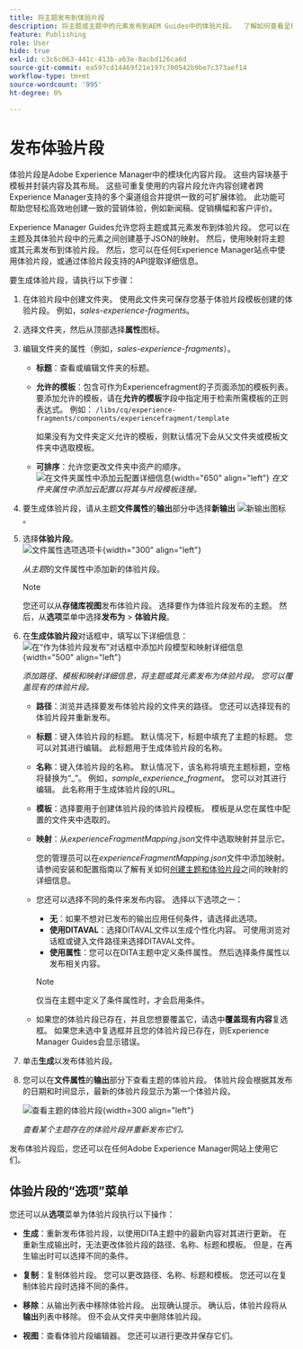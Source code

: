 ```yaml
---
title: 将主题发布到体验片段
description: 将主题或主题中的元素发布到AEM Guides中的体验片段。  了解如何查看呈现给某个主题的体验片段并重新发布它们。
feature: Publishing
role: User
hide: true
exl-id: c3c6c063-441c-413b-a63e-0acbd126ca6d
source-git-commit: ea597cd14469f21e197c700542b9be7c373aef14
workflow-type: tm+mt
source-wordcount: '995'
ht-degree: 0%

---
```


# 发布体验片段

体验片段是Adobe Experience Manager中的模块化内容片段。 这些内容块基于模板并封装内容及其布局。 这些可重复使用的内容片段允许内容创建者跨Experience Manager支持的多个渠道组合并提供一致的可扩展体验。 此功能可帮助您轻松高效地创建一致的营销体验，例如新闻稿、促销横幅和客户评价。

Experience Manager Guides允许您将主题或其元素发布到体验片段。 您可以在主题及其体验片段中的元素之间创建基于JSON的映射。 然后，使用映射将主题或其元素发布到体验片段。 然后，您可以在任何Experience Manager站点中使用体验片段，或通过体验片段支持的API提取详细信息。




要生成体验片段，请执行以下步骤：


1. 在体验片段中创建文件夹。 使用此文件夹可保存您基于体验片段模板创建的体验片段。 例如，*sales-experience-fragments*。
1. 选择文件夹，然后从顶部选择&#x200B;**属性**&#x200B;图标。
1. 编辑文件夹的属性（例如，*sales-experience-fragments*）。


   * **标题**：查看或编辑文件夹的标题。

   * **允许的模板**：包含可作为Experiencefragment的子页面添加的模板列表。 要添加允许的模板，请在&#x200B;**允许的模板**字段中指定用于检索所需模板的正则表达式。
例如：
     `/libs/cq/experience-fragments/components/experiencefragment/template`

     如果没有为文件夹定义允许的模板，则默认情况下会从父文件夹或模板文件夹中选取模板。
   * **可排序**：允许您更改文件夹中资产的顺序。
     ![在文件夹属性中添加云配置详细信息](images/experience-fragment-folder-properties.png){width="650" align="left"}
     *在文件夹属性中添加云配置以将其与片段模板连接。*
1. 要生成体验片段，请从主题&#x200B;**文件属性**&#x200B;的&#x200B;**输出**&#x200B;部分中选择&#x200B;**新输出** ![新输出图标](./images/Add_icon.svg)。
1. 选择&#x200B;**体验片段**。\
   ![文件属性选项选项卡](./images/file-properties-outputs.png){width="300" align="left"}

   *从主题*&#x200B;的文件属性中添加新的体验片段。

   >[!NOTE]
   >
   > 您还可以从&#x200B;**存储库视图**&#x200B;发布体验片段。 选择要作为体验片段发布的主题。 然后，从&#x200B;**选项**&#x200B;菜单中选择&#x200B;**发布为** > **体验片段**。

1. 在&#x200B;**生成体验片段**对话框中，填写以下详细信息：
   ![在“作为体验片段发布”对话框中添加片段模型和映射详细信息](images/experience-fragment-generate.png){width="500" align="left"}

   *添加路径、模板和映射详细信息，将主题或其元素发布为体验片段。 您可以覆盖现有的体验片段。*

   * **路径**：浏览并选择要发布体验片段的文件夹的路径。 您还可以选择现有的体验片段并重新发布。
   * **标题**：键入体验片段的标题。 默认情况下，标题中填充了主题的标题。 您可以对其进行编辑。 此标题用于生成体验片段的名称。
   * **名称**：键入体验片段的名称。 默认情况下，该名称将填充主题标题，空格将替换为“_”。 例如，*sample_experience_fragment*。 您可以对其进行编辑。 此名称用于生成体验片段的URL。
   * **模板**：选择要用于创建体验片段的体验片段模板。 模板是从您在属性中配置的文件夹中选取的。
   * **映射**：从&#x200B;*experienceFragmentMapping.json*&#x200B;文件中选取映射并显示它。



     您的管理员可以在&#x200B;*experienceFragmentMapping.json*&#x200B;文件中添加映射。  请参阅安装和配置指南以了解有关如何[创建主题和体验片段](/help/product-guide/cs-install-guide/conf-experience-fragment-mapping-cs.md)之间的映射的详细信息。

   * 您还可以选择不同的条件来发布内容。  选择以下选项之一：


      * **无**：如果不想对已发布的输出应用任何条件，请选择此选项。
      * **使用DITAVAL**：选择DITAVAL文件以生成个性化内容。 可使用浏览对话框或键入文件路径来选择DITAVAL文件。
      * **使用属性**：您可以在DITA主题中定义条件属性。 然后选择条件属性以发布相关内容。

     >[!NOTE]
     > 
     >仅当在主题中定义了条件属性时，才会启用条件。


   * 如果您的体验片段已存在，并且您想要覆盖它，请选中&#x200B;**覆盖现有内容**&#x200B;复选框。 如果您未选中复选框并且您的体验片段已存在，则Experience Manager Guides会显示错误。
1. 单击&#x200B;**生成**&#x200B;以发布体验片段。
1. 您可以在&#x200B;**文件属性**&#x200B;的&#x200B;**输出**&#x200B;部分下查看主题的体验片段。 体验片段会根据其发布的日期和时间显示，最新的体验片段显示为第一个体验片段。

   ![查看主题的体验片段](images/experience-fragment-outputs.png){width=300 align=&quot;left&quot;}

   *查看某个主题存在的体验片段并重新发布它们。*




发布体验片段后，您还可以在任何Adobe Experience Manager网站上使用它们。


## 体验片段的“选项”菜单

您还可以从&#x200B;**选项**&#x200B;菜单为体验片段执行以下操作：

* **生成**：重新发布体验片段，以使用DITA主题中的最新内容对其进行更新。 在重新生成输出时，无法更改体验片段的路径、名称、标题和模板。 但是，在再生输出时可以选择不同的条件。

* **复制**：复制体验片段。 您可以更改路径、名称、标题和模板。 您还可以在复制体验片段时选择不同的条件。

* **移除**：从输出列表中移除体验片段。 出现确认提示。 确认后，体验片段将从&#x200B;**输出**&#x200B;列表中移除。 但不会从文件夹中删除体验片段。

* **视图**：查看体验片段编辑器。 您还可以进行更改并保存它们。
